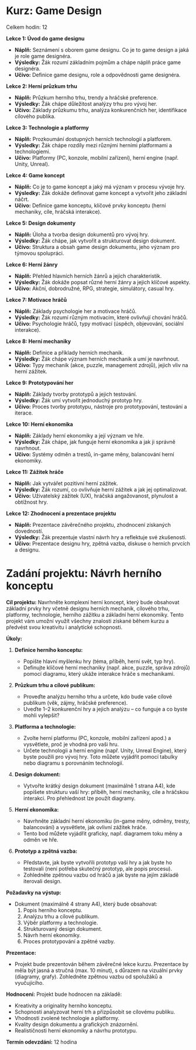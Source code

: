 # Kurz: **Game Design**
Celkem hodin: 12

 **Lekce 1: Úvod do game designu**
- **Náplň:** Seznámení s oborem game designu. Co je to game design a jaká je role game designéra.
- **Výsledky:** Žák rozumí základním pojmům a chápe náplň práce game designéra.
- **Učivo:** Definice game designu, role a odpovědnosti game designéra.

 **Lekce 2: Herní průzkum trhu**
- **Náplň:** Průzkum herního trhu, trendy a hráčské preference.
- **Výsledky:** Žák chápe důležitost analýzy trhu pro vývoj her.
- **Učivo:** Základy průzkumu trhu, analýza konkurenčních her, identifikace cílového publika.

 **Lekce 3: Technologie a platformy**
- **Náplň:** Prozkoumání dostupných herních technologií a platforem.
- **Výsledky:** Žák chápe rozdíly mezi různými herními platformami a technologiemi.
- **Učivo:** Platformy (PC, konzole, mobilní zařízení), herní engine (např. Unity, Unreal).

 **Lekce 4: Game koncept**
- **Náplň:** Co je to game koncept a jaký má význam v procesu vývoje hry.
- **Výsledky:** Žák dokáže definovat game koncept a vytvořit jeho základní náčrt.
- **Učivo:** Definice game konceptu, klíčové prvky konceptu (herní mechaniky, cíle, hráčská interakce).

 **Lekce 5: Design dokumenty**
- **Náplň:** Úloha a tvorba design dokumentů pro vývoj hry.
- **Výsledky:** Žák chápe, jak vytvořit a strukturovat design dokument.
- **Učivo:** Struktura a obsah game design dokumentu, jeho význam pro týmovou spolupráci.

 **Lekce 6: Herní žánry**
- **Náplň:** Přehled hlavních herních žánrů a jejich charakteristik.
- **Výsledky:** Žák dokáže popsat různé herní žánry a jejich klíčové aspekty.
- **Učivo:** Akční, dobrodružné, RPG, strategie, simulátory, casual hry.

 **Lekce 7: Motivace hráčů**
- **Náplň:** Základy psychologie her a motivace hráčů.
- **Výsledky:** Žák rozumí různým motivacím, které ovlivňují chování hráčů.
- **Učivo:** Psychologie hráčů, typy motivací (úspěch, objevování, sociální interakce).

 **Lekce 8: Herní mechaniky**
- **Náplň:** Definice a příklady herních mechanik.
- **Výsledky:** Žák chápe význam herních mechanik a umí je navrhnout.
- **Učivo:** Typy mechanik (akce, puzzle, management zdrojů), jejich vliv na herní zážitek.

 **Lekce 9: Prototypování her**
- **Náplň:** Základy tvorby prototypů a jejich testování.
- **Výsledky:** Žák umí vytvořit jednoduchý prototyp hry.
- **Učivo:** Proces tvorby prototypu, nástroje pro prototypování, testování a iterace.

 **Lekce 10: Herní ekonomika**
- **Náplň:** Základy herní ekonomiky a její význam ve hře.
- **Výsledky:** Žák chápe, jak funguje herní ekonomika a jak ji správně navrhnout.
- **Učivo:** Systémy odměn a trestů, in-game měny, balancování herní ekonomiky.

 **Lekce 11: Zážitek hráče**
- **Náplň:** Jak vytvářet pozitivní herní zážitek.
- **Výsledky:** Žák rozumí, co ovlivňuje herní zážitek a jak jej optimalizovat.
- **Učivo:** Uživatelský zážitek (UX), hráčská angažovanost, plynulost a obtížnost hry.

 **Lekce 12: Zhodnocení a prezentace projektu**
- **Náplň:** Prezentace závěrečného projektu, zhodnocení získaných dovedností.
- **Výsledky:** Žák prezentuje vlastní návrh hry a reflektuje své zkušenosti.
- **Učivo:** Prezentace designu hry, zpětná vazba, diskuse o herních prvcích a designu.


# **Zadání projektu: Návrh herního konceptu**

 **Cíl projektu:**
Navrhněte komplexní herní koncept, který bude obsahovat základní prvky hry včetně designu herních mechanik, cílového trhu, platformy, technologie, herního zážitku a základní herní ekonomiky. Tento projekt vám umožní využít všechny znalosti získané během kurzu a předvést svou kreativitu i analytické schopnosti.

 **Úkoly:**

1. **Definice herního konceptu:**
   - Popište hlavní myšlenku hry (téma, příběh, herní svět, typ hry).
   - Definujte klíčové herní mechaniky (např. akce, puzzle, správa zdrojů) pomocí diagramu, který ukáže interakce hráče s mechanikami.

2. **Průzkum trhu a cílové publikum:**
   - Proveďte analýzu herního trhu a určete, kdo bude vaše cílové publikum (věk, zájmy, hráčské preference).
   - Uveďte 1–2 konkurenční hry a jejich analýzu – co funguje a co byste mohli vylepšit?

3. **Platforma a technologie:**
   - Zvolte herní platformu (PC, konzole, mobilní zařízení apod.) a vysvětlete, proč je vhodná pro vaši hru.
   - Určete technologii a herní engine (např. Unity, Unreal Engine), který byste použili pro vývoj hry. Toto můžete vyjádřit pomocí tabulky nebo diagramu s porovnáním technologií.

4. **Design dokument:**
   - Vytvořte krátký design dokument (maximálně 1 strana A4), kde popíšete strukturu vaší hry: příběh, herní mechaniky, cíle a hráčskou interakci. Pro přehlednost lze použít diagramy.

5. **Herní ekonomika:**
   - Navrhněte základní herní ekonomiku (in-game měny, odměny, tresty, balancování) a vysvětlete, jak ovlivní zážitek hráče.
   - Tento bod můžete vyjádřit graficky, např. diagramem toku měny a odměn ve hře.

6. **Prototyp a zpětná vazba:**
   - Představte, jak byste vytvořili prototyp vaší hry a jak byste ho testovali (není potřeba skutečný prototyp, ale popis procesu).
   - Zohledněte zpětnou vazbu od hráčů a jak byste na jejím základě iterovali design.

 **Požadavky na výstup:**
- Dokument (maximálně 4 strany A4), který bude obsahovat:
   1. Popis herního konceptu.
   2. Analýzu trhu a cílové publikum.
   3. Výběr platformy a technologie.
   4. Strukturovaný design dokument.
   5. Návrh herní ekonomiky.
   6. Proces prototypování a zpětné vazby.
   
 **Prezentace:**
- Projekt bude prezentován během závěrečné lekce kurzu. Prezentace by měla být jasná a stručná (max. 10 minut), s důrazem na vizuální prvky (diagramy, grafy). Zohledněte zpětnou vazbu od spolužáků a vyučujícího.

 **Hodnocení:**
Projekt bude hodnocen na základě:
- Kreativity a originality herního konceptu.
- Schopnosti analyzovat herní trh a přizpůsobit se cílovému publiku.
- Vhodnosti zvolené technologie a platformy.
- Kvality design dokumentu a grafických znázornění.
- Realističnosti herní ekonomiky a návrhu prototypu.

 **Termín odevzdání:** 
12 hodina
